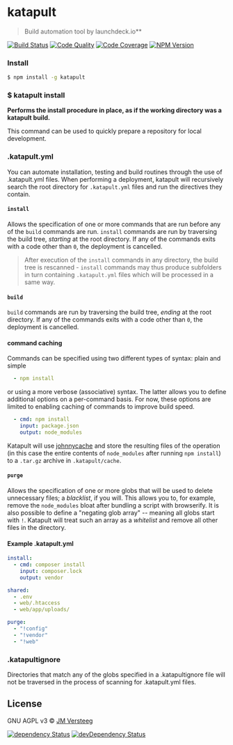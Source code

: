 # katapult

> Build automation tool by launchdeck.io**

[![Build Status][travis-image]][travis-url]
[![Code Quality][codeclimate-image]][codeclimate-url]
[![Code Coverage][coveralls-image]][coveralls-url]
[![NPM Version][npm-image]][npm-url]

### Install

```bash
$ npm install -g katapult
```

### $ katapult install

**Performs the install procedure in place, as if the working directory was a katapult build.**

This command can be used to quickly prepare a repository for local development.

### .katapult.yml

You can automate installation, testing and build routines through the use of .katapult.yml files.
When performing a deployment, katapult will recursively search the root directory for `.katapult.yml` files and run the directives they contain.

#### `install`

Allows the specification of one or more commands that are run before any of the `build` commands are run. `install` commands are run by traversing the build tree, *starting* at the root directory.
If any of the commands exits with a code other than `0`, the deployment is cancelled.

> After execution of the `install` commands in any directory, the build tree is rescanned - `install` commands may thus produce subfolders in turn containing `.katapult.yml` files which will be processed in a same way.

#### `build`

`build` commands are run by traversing the build tree, *ending* at the root directory.
If any of the commands exits with a code other than `0`, the deployment is cancelled.

#### command caching

Commands can be specified using two different types of syntax: plain and simple
```yaml
  - npm install
```
or using a more verbose (associative) syntax. The latter allows you to define additional options on a per-command basis. For now, these options are limited to enabling caching of commands to improve build speed.
```yaml
  - cmd: npm install
    input: package.json
    output: node_modules
```
Katapult will use [johnnycache](https://github.com/launchdeckio/katapult) and store the resulting files of the operation (in this case the entire contents of `node_modules` after running `npm install`) to a `.tar.gz` archive in `.katapult/cache`.

#### `purge`

Allows the specification of one or more globs that will be used to delete unnecessary files; a *blacklist*, if you will. This allows you to, for example, remove the `node_modules` bloat after bundling a script with browserify.
It is also possible to define a "negating glob array" -- meaning all globs start with `!`. Katapult will treat such an array as a *whitelist* and remove all other files in the directory.

#### Example .katapult.yml

```yaml
install:
  - cmd: composer install
    input: composer.lock
    output: vendor

shared:
  - .env
  - web/.htaccess
  - web/app/uploads/

purge:
  - "!config"
  - "!vendor"
  - "!web"
```

### .katapultignore

Directories that match any of the globs specified in a .katapultignore file will not be traversed in the process of scanning for .katapult.yml files.

## License

GNU AGPL v3 © [JM Versteeg](http://github.com/jmversteeg)

[![dependency Status][david-image]][david-url]
[![devDependency Status][david-dev-image]][david-dev-url]

[travis-image]: https://img.shields.io/travis/launchdeckio/katapult.svg?style=flat-square
[travis-url]: https://travis-ci.org/launchdeckio/katapult

[codeclimate-image]: https://img.shields.io/codeclimate/github/launchdeckio/katapult.svg?style=flat-square
[codeclimate-url]: https://codeclimate.com/github/launchdeckio/katapult

[david-image]: https://img.shields.io/david/launchdeckio/katapult.svg?style=flat-square
[david-url]: https://david-dm.org/launchdeckio/katapult

[david-dev-image]: https://img.shields.io/david/dev/launchdeckio/katapult.svg?style=flat-square
[david-dev-url]: https://david-dm.org/launchdeckio/katapult#info=devDependencies

[coveralls-image]: https://img.shields.io/coveralls/launchdeckio/katapult.svg?style=flat-square
[coveralls-url]: https://coveralls.io/r/launchdeckio/katapult

[npm-image]: https://img.shields.io/npm/v/johnnycache.svg?style=flat-square
[npm-url]: https://www.npmjs.com/package/johnnycache
